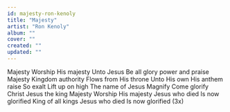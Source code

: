 ```yaml
---
id: majesty-ron-kenoly
title: "Majesty"
artist: "Ron Kenoly"
album: ""
cover: ""
created: ""
updated: ""
---
```


Majesty
Worship His majesty
Unto Jesus
Be all glory power and praise
Majesty
Kingdom authority
Flows from His throne
Unto His own
His anthem raise
So exalt
Lift up on high
The name of Jesus
Magnify
Come glorify
Christ Jesus the king
Majesty
Worship His majesty
Jesus who died
Is now glorified
King of all kings
Jesus who died
Is now glorified (3x)
